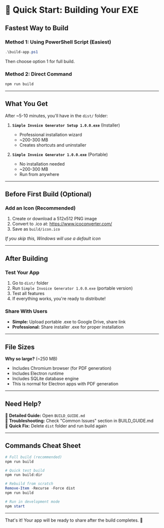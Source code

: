 # 🎯 Quick Start: Building Your EXE

## Fastest Way to Build

### Method 1: Using PowerShell Script (Easiest)
```powershell
.\build-app.ps1
```
Then choose option 1 for full build.

### Method 2: Direct Command
```powershell
npm run build
```

---

## What You Get

After ~5-10 minutes, you'll have in the `dist/` folder:

1. **`Simple Invoice Generator Setup 1.0.0.exe`** (Installer)
   - Professional installation wizard
   - ~200-300 MB
   - Creates shortcuts and uninstaller

2. **`Simple Invoice Generator 1.0.0.exe`** (Portable)
   - No installation needed
   - ~200-300 MB
   - Run from anywhere

---

## Before First Build (Optional)

### Add an Icon (Recommended)
1. Create or download a 512x512 PNG image
2. Convert to .ico at: https://www.icoconverter.com/
3. Save as `build/icon.ico`

*If you skip this, Windows will use a default icon*

---

## After Building

### Test Your App
1. Go to `dist/` folder
2. Run `Simple Invoice Generator 1.0.0.exe` (portable version)
3. Test all features
4. If everything works, you're ready to distribute!

### Share With Users
- **Simple:** Upload portable .exe to Google Drive, share link
- **Professional:** Share installer .exe for proper installation

---

## File Sizes

**Why so large?** (~250 MB)
- Includes Chromium browser (for PDF generation)
- Includes Electron runtime
- Includes SQLite database engine
- This is normal for Electron apps with PDF generation

---

## Need Help?

📖 **Detailed Guide:** Open `BUILD_GUIDE.md`  
🐛 **Troubleshooting:** Check "Common Issues" section in BUILD_GUIDE.md  
💬 **Quick Fix:** Delete `dist` folder and run build again

---

## Commands Cheat Sheet

```powershell
# Full build (recommended)
npm run build

# Quick test build
npm run build:dir

# Rebuild from scratch
Remove-Item -Recurse -Force dist
npm run build

# Run in development mode
npm start
```

---

That's it! Your app will be ready to share after the build completes. 🚀
